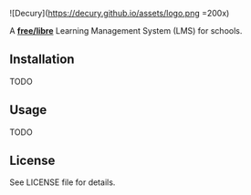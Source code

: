 ![Decury](https://decury.github.io/assets/logo.png =200x)

A **[free/libre](https://www.gnu.org/philosophy/free-sw.html)** Learning Management System (LMS) for schools.  

## Installation

TODO

## Usage

TODO

## License

See LICENSE file for details.
